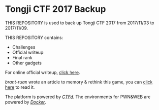 # Tongji CTF 2017 Backup

THIS REPOSITORY is used to back up Tongji CTF 2017 from 2017/11/03 to 2017/11/09.

THIS REPOSITORY contains:

- Challenges
- Official writeup
- Final rank
- Other gadgets

For online official writeup, [click here](https://brant-ruan.github.io/ctf/2017/11/13/TongjiCTF2017OfficialWriteup.html).

*brant-ruan* wrote an article to memory & rethink this game, you can [click here](https://brant-ruan.github.io/essay/2017/11/12/TongjiCTF2017Summary.html) to read it.

The platform is powered by *[CTFd](https://github.com/CTFd/CTFd)*. The environments for PWN&WEB are powered by *[Docker](https://www.docker.com/)*.
